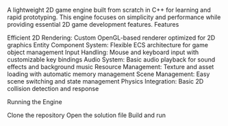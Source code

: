A lightweight 2D game engine built from scratch in C++ for learning and rapid prototyping. This engine focuses on simplicity and performance while providing essential 2D game development features.
Features

Efficient 2D Rendering: Custom OpenGL-based renderer optimized for 2D graphics
Entity Component System: Flexible ECS architecture for game object management
Input Handling: Mouse and keyboard input with customizable key bindings
Audio System: Basic audio playback for sound effects and background music
Resource Management: Texture and asset loading with automatic memory management
Scene Management: Easy scene switching and state management
Physics Integration: Basic 2D collision detection and response

Running the Engine

Clone the repository
Open the solution file
Build and run
